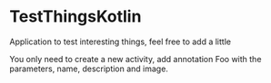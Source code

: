 # TestThingsKotlin
Application to test interesting things, feel free to add a little

You only need to create a new activity, add annotation Foo with the parameters, name, description and image.
